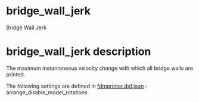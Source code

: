 # bridge_wall_jerk
Bridge Wall Jerk


# bridge_wall_jerk description
The maximum instantaneous velocity change with which all bridge walls are printed.

The following settings are defined in [fdmprinter.def.json](https://github.com/smartavionics/Cura/blob/mb-master/resources/definitions/fdmprinter.def.json) : arrange_disable_model_rotations